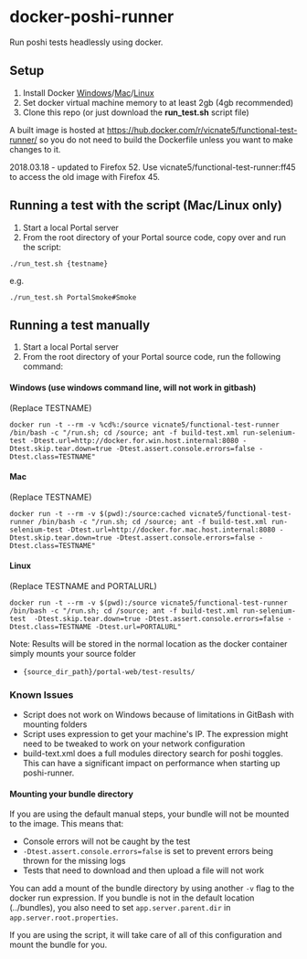 # docker-poshi-runner
Run poshi tests headlessly using docker.

## Setup
1. Install Docker [Windows](https://docs.docker.com/windows)/[Mac](https://docs.docker.com/mac)/[Linux](https://docs.docker.com/linux)
2. Set docker virtual machine memory to at least 2gb (4gb recommended)
3. Clone this repo (or just download the **run_test.sh** script file)

A built image is hosted at https://hub.docker.com/r/vicnate5/functional-test-runner/ so you do not need to build the Dockerfile unless you want to make changes to it.

2018.03.18 - updated to Firefox 52. Use vicnate5/functional-test-runner:ff45 to access the old image with Firefox 45.

## Running a test with the script (Mac/Linux only)

1. Start a local Portal server
2. From the root directory of your Portal source code, copy over and run the script:
```
./run_test.sh {testname}
```
e.g.
```
./run_test.sh PortalSmoke#Smoke
```

## Running a test manually
1. Start a local Portal server
4. From the root directory of your Portal source code, run the following command:

#### Windows (use windows command line, will not work in gitbash)<br />
(Replace TESTNAME)
```
docker run -t --rm -v %cd%:/source vicnate5/functional-test-runner /bin/bash -c "/run.sh; cd /source; ant -f build-test.xml run-selenium-test -Dtest.url=http://docker.for.win.host.internal:8080 -Dtest.skip.tear.down=true -Dtest.assert.console.errors=false -Dtest.class=TESTNAME"
```

#### Mac
(Replace TESTNAME)
```
docker run -t --rm -v $(pwd):/source:cached vicnate5/functional-test-runner /bin/bash -c "/run.sh; cd /source; ant -f build-test.xml run-selenium-test -Dtest.url=http://docker.for.mac.host.internal:8080 -Dtest.skip.tear.down=true -Dtest.assert.console.errors=false -Dtest.class=TESTNAME"
```

#### Linux
(Replace TESTNAME and PORTALURL)
```
docker run -t --rm -v $(pwd):/source vicnate5/functional-test-runner /bin/bash -c "/run.sh; cd /source; ant -f build-test.xml run-selenium-test  -Dtest.skip.tear.down=true -Dtest.assert.console.errors=false -Dtest.class=TESTNAME -Dtest.url=PORTALURL"
```


Note: Results will be stored in the normal location as the docker container simply mounts your source folder
* `{source_dir_path}/portal-web/test-results/`


### Known Issues

* Script does not work on Windows because of limitations in GitBash with mounting folders
* Script uses expression to get your machine's IP. The expression might need to be tweaked to work on your network configuration
* build-text.xml does a full modules directory search for poshi toggles. This can have a significant impact on performance when starting up poshi-runner.

#### Mounting your bundle directory
If you are using the default manual steps, your bundle will not be mounted to the image. This means that:
* Console errors will not be caught by the test
* `-Dtest.assert.console.errors=false` is set to prevent errors being thrown for the missing logs
* Tests that need to download and then upload a file will not work

You can add a mount of the bundle directory by using another `-v` flag to the docker run expression. If you bundle is not in the default location (../bundles), you also need to set `app.server.parent.dir` in `app.server.root.properties`.

If you are using the script, it will take care of all of this configuration and mount the bundle for you.
